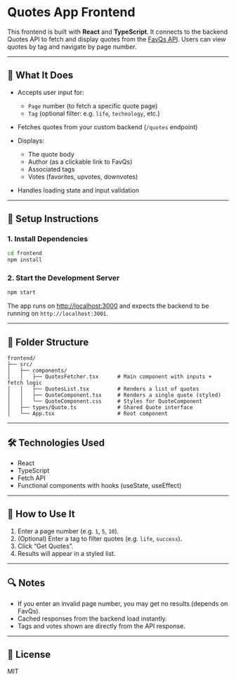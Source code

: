 # Quotes App Frontend

This frontend is built with **React** and **TypeScript**. It connects to the backend Quotes API to fetch and display quotes from the [FavQs API](https://favqs.com/api/). Users can view quotes by tag and navigate by page number.

---

## 🚀 What It Does

* Accepts user input for:

  * `Page` number (to fetch a specific quote page)
  * `Tag` (optional filter: e.g. `life`, `technology`, etc.)
* Fetches quotes from your custom backend (`/quotes` endpoint)
* Displays:

  * The quote body
  * Author (as a clickable link to FavQs)
  * Associated tags
  * Votes (favorites, upvotes, downvotes)
* Handles loading state and input validation

---

## 🔧 Setup Instructions

### 1. Install Dependencies

```bash
cd frontend
npm install
```

### 2. Start the Development Server

```bash
npm start
```

The app runs on [http://localhost:3000](http://localhost:3000) and expects the backend to be running on `http://localhost:3001`.

---

## 🧩 Folder Structure

```
frontend/
├── src/
│   ├── components/
│   │   ├── QuotesFetcher.tsx      # Main component with inputs + fetch logic
│   │   ├── QuotesList.tsx         # Renders a list of quotes
│   │   ├── QuoteComponent.tsx     # Renders a single quote (styled)
│   │   └── QuoteComponent.css     # Styles for QuoteComponent
│   ├── types/Quote.ts             # Shared Quote interface
│   └── App.tsx                    # Root component
```

---

## 🛠 Technologies Used

* React
* TypeScript
* Fetch API
* Functional components with hooks (useState, useEffect)

---

## 🧪 How to Use It

1. Enter a page number (e.g. `1`, `5`, `10`).
2. (Optional) Enter a tag to filter quotes (e.g. `life`, `success`).
3. Click “Get Quotes”.
4. Results will appear in a styled list.

---

## 🔍 Notes

* If you enter an invalid page number, you may get no results (depends on FavQs).
* Cached responses from the backend load instantly.
* Tags and votes shown are directly from the API response.

---

## 📄 License

MIT
